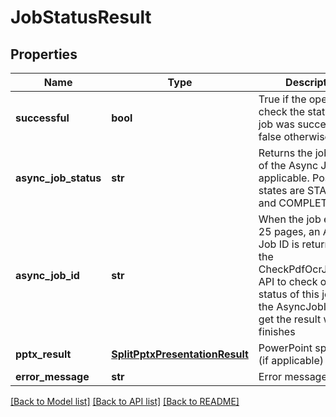 # JobStatusResult

## Properties
Name | Type | Description | Notes
------------ | ------------- | ------------- | -------------
**successful** | **bool** | True if the operation to check the status of the job was successful, false otherwise | [optional] 
**async_job_status** | **str** | Returns the job status of the Async Job, if applicable.  Possible states are STARTED and COMPLETED | [optional] 
**async_job_id** | **str** | When the job exceeds 25 pages, an Async Job ID is returned.  Use the CheckPdfOcrJobStatus API to check on the status of this job using the AsyncJobID and get the result when it finishes | [optional] 
**pptx_result** | [**SplitPptxPresentationResult**](SplitPptxPresentationResult.md) | PowerPoint split result (if applicable) | [optional] 
**error_message** | **str** | Error message (if any) | [optional] 

[[Back to Model list]](../README.md#documentation-for-models) [[Back to API list]](../README.md#documentation-for-api-endpoints) [[Back to README]](../README.md)


